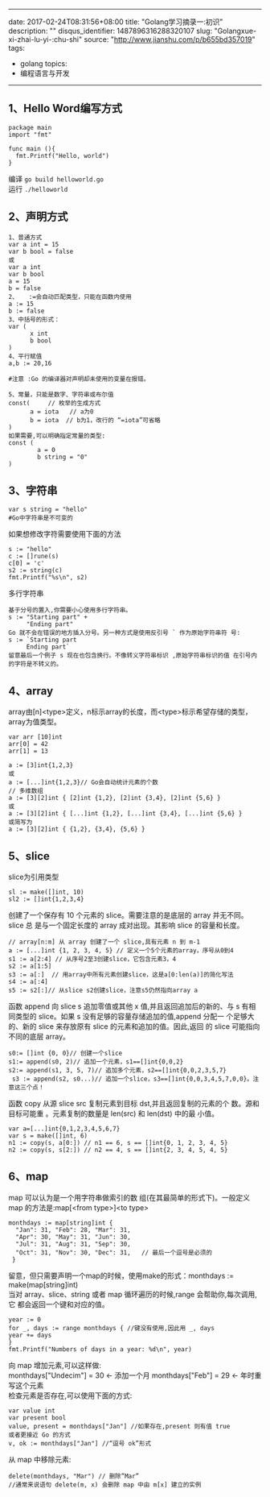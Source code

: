 
---
date: 2017-02-24T08:31:56+08:00
title: "Golang学习摘录一:初识"
description: ""
disqus_identifier: 1487896316288320107
slug: "Golangxue-xi-zhai-lu-yi-:chu-shi"
source: "http://www.jianshu.com/p/b655bd357019"
tags: 
- golang 
topics:
- 编程语言与开发
---

1、Hello Word编写方式
---------------------

    package main
    import "fmt"  

    func main (){
      fmt.Printf("Hello, world")
    }

编译 `go build helloworld.go`\
运行 `./helloworld`

2、声明方式
-----------

    1、普通方式
    var a int = 15
    var b bool = false
    或
    var a int
    var b bool
    a = 15
    b = false
    2、   :=会自动匹配类型，只能在函数内使用
    a := 15
    b := false
    3、中括号的形式：
    var (
          x int
          b bool
    )
    4、平行赋值
    a,b := 20,16

    #注意 :Go 的编译器对声明却未使用的变量在报错。

    5、常量，只能是数字、字符串或布尔值
    const(     // 枚举的生成方式
          a = iota   // a为0
          b = iota  // b为1，改行的 “=iota”可省略
    )
    如果需要,可以明确指定常量的类型:
    const (
            a = 0 
            b string = "0"
    )

3、字符串
---------

    var s string = "hello" 
    #Go中字符串是不可变的

如果想修改字符需要使用下面的方法

    s := "hello"
    c := []rune(s)
    c[0] = 'c'
    s2 := string(c)
    fmt.Printf("%s\n", s2)

多行字符串

    基于分号的置入,你需要小心使用多行字符串。
    s := "Starting part" +
         "Ending part"
    Go 就不会在错误的地方插入分号。另一种方式是使用反引号 ` 作为原始字符串符 号:
    s := `Starting part
         Ending part`
    留意最后一个例子 s 现在也包含换行。不像转义字符串标识 ,原始字符串标识的值 在引号内的字符是不转义的。

4、array
--------

array由[n]\<type\>定义，n标示array的长度，而\<type\>标示希望存储的类型，array为值类型。

    var arr [10]int
    arr[0] = 42
    arr[1] = 13

    a := [3]int{1,2,3}
    或
    a := [...]int{1,2,3}// Go会自动统计元素的个数
    // 多维数组
    a := [3][2]int { [2]int {1,2}, [2]int {3,4}, [2]int {5,6} }
    或
    a := [3][2]int { [...]int {1,2}, [...]int {3,4}, [...]int {5,6} }
    或简写为
    a := [3][2]int { {1,2}, {3,4}, {5,6} }

5、slice
--------

slice为引用类型

    sl := make([]int, 10)
    sl2 := []int{1,2,3,4}

创建了一个保存有 10 个元素的 slice。需要注意的是底层的 array
并无不同。slice 总 是与一个固定长度的 array 成对出现。其影响 slice
的容量和长度。

    // array[n:m] 从 array 创建了一个 slice,具有元素 n 到 m-1 
    a := [...]int {1, 2, 3, 4, 5} // 定义一个5个元素的array，序号从0到4
    s1 := a[2:4] // 从序号2至3创建slice，它包含元素3，4
    s2 := a[1:5] 
    s3 := a[:]  // 用array中所有元素创建slice，这是a[0:len(a)]的简化写法
    s4 := a[:4]
    s5 := s2[:]// 从slice s2创建slice，注意s5仍然指向array a

函数 append 向 slice s 追加零值或其他 x 值,并且返回追加后的新的、与 s
有相同类型的 slice。如果 s 没有足够的容量存储追加的值,append 分配一
个足够大的、新的 slice 来存放原有 slice 的元素和追加的值。因此,返回 的
slice 可能指向不同的底层 array。

    s0:= []int {0, 0}// 创建一个slice
    s1:= append(s0, 2)// 追加一个元素，s1==[]int{0,0,2}
    s2:= append(s1, 3, 5, 7)// 追加多个元素，s2==[]int{0,0,2,3,5,7}
     s3 := append(s2, s0...)// 追加一个slice，s3==[]int{0,0,3,4,5,7,0,0}。注意这三个点！

函数 copy 从源 slice src 复制元素到目标 dst,并且返回复制的元素的个
数。源和目标可能重 。元素复制的数量是 len(src) 和 len(dst) 中的最 小值。

    var a=[...]int{0,1,2,3,4,5,6,7}
    var s = make([]int, 6)
    n1 := copy(s, a[0:]) // n1 == 6, s == []int{0, 1, 2, 3, 4, 5} 
    n2 := copy(s, s[2:]) // n2 == 4, s == []int{2, 3, 4, 5, 4, 5}

6、map
------

map 可以认为是一个用字符串做索引的数 组(在其最简单的形式下)。一般定义
map 的方法是:map[\<from type\>]\<to type\>

    monthdays := map[string]int {
      "Jan": 31, "Feb": 28, "Mar": 31,
      "Apr": 30, "May": 31, "Jun": 30,
      "Jul": 31, "Aug": 31, "Sep": 30,
      "Oct": 31, "Nov": 30, "Dec": 31,   // 最后一个逗号是必须的
     }

留意，但只需要声明一个map的时候，使用make的形式：monthdays :=
make(map[string]int)\
当对 array、slice、string 或者 map 循环遍历的时候,range
会帮助你,每次调用,它 都会返回一个键和对应的值。

    year := 0
    for _, days := range monthdays { //键没有使用,因此用 _, days
    year += days
    }
    fmt.Printf("Numbers of days in a year: %d\n", year)

向 map 增加元素,可以这样做:\
monthdays["Undecim"] = 30 ← 添加一个月 monthdays["Feb"] = 29 ←
年时重写这个元素\
检查元素是否存在,可以使用下面的方式:

    var value int
    var present bool
    value, present = monthdays["Jan"] //如果存在,present 则有值 true
    或者更接近 Go 的方式
    v, ok := monthdays["Jan"] //“逗号 ok”形式

从 map 中移除元素:

    delete(monthdays, "Mar") // 删除”Mar” 
    //通常来说语句 delete(m, x) 会删除 map 中由 m[x] 建立的实例

